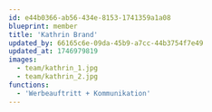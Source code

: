 ```yaml
---
id: e44b0366-ab56-434e-8153-1741359a1a08
blueprint: member
title: 'Kathrin Brand'
updated_by: 66165c6e-09da-45b9-a7cc-44b3754f7e49
updated_at: 1746979819
images:
  - team/kathrin_1.jpg
  - team/kathrin_2.jpg
functions:
  - 'Werbeauftritt + Kommunikation'
---
```

